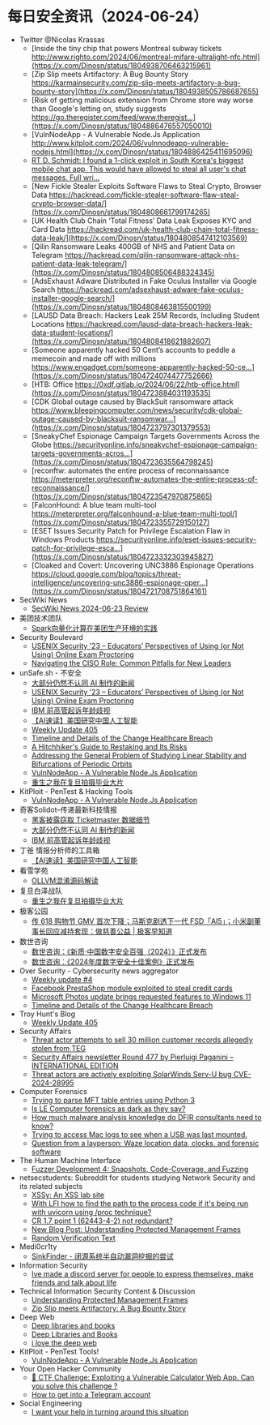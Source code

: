 # 每日安全资讯（2024-06-24）

- Twitter @Nicolas Krassas
  - [Inside the tiny chip that powers Montreal subway tickets http://www.righto.com/2024/06/montreal-mifare-ultralight-nfc.html](https://x.com/Dinosn/status/1804938706463215961)
  - [Zip Slip meets Artifactory: A Bug Bounty Story https://karmainsecurity.com/zip-slip-meets-artifactory-a-bug-bounty-story](https://x.com/Dinosn/status/1804938505786687655)
  - [Risk of getting malicious extension from Chrome store way worse than Google's letting on, study suggests https://go.theregister.com/feed/www.theregist...](https://x.com/Dinosn/status/1804886476557050010)
  - [VulnNodeApp - A Vulnerable Node.Js Application http://www.kitploit.com/2024/06/vulnnodeapp-vulnerable-nodejs.html](https://x.com/Dinosn/status/1804886425411695096)
  - [RT D. Schmidt: I found a 1-click exploit in South Korea's biggest mobile chat app. This would have allowed to steal all user's chat messages. Full wri...](https://x.com/Dinosn/status/1804941259380826594)
  - [New Fickle Stealer Exploits Software Flaws to Steal Crypto, Browser Data https://hackread.com/fickle-stealer-software-flaw-steal-crypto-browser-data/](https://x.com/Dinosn/status/1804808661799174265)
  - [UK Health Club Chain ‘Total Fitness’ Data Leak Exposes KYC and Card Data https://hackread.com/uk-health-club-chain-total-fitness-data-leak/](https://x.com/Dinosn/status/1804808547412103569)
  - [Qilin Ransomware Leaks 400GB of NHS and Patient Data on Telegram https://hackread.com/qilin-ransomware-attack-nhs-patient-data-leak-telegram/](https://x.com/Dinosn/status/1804808506488324345)
  - [AdsExhaust Adware Distributed in Fake Oculus Installer via Google Search https://hackread.com/adsexhaust-adware-fake-oculus-installer-google-search/](https://x.com/Dinosn/status/1804808463815500199)
  - [LAUSD Data Breach: Hackers Leak 25M Records, Including Student Locations https://hackread.com/lausd-data-breach-hackers-leak-data-student-locations/](https://x.com/Dinosn/status/1804808418621882607)
  - [Someone apparently hacked 50 Cent’s accounts to peddle a memecoin and made off with millions https://www.engadget.com/someone-apparently-hacked-50-ce...](https://x.com/Dinosn/status/1804724074477752666)
  - [HTB: Office https://0xdf.gitlab.io/2024/06/22/htb-office.html](https://x.com/Dinosn/status/1804723884031193535)
  - [CDK Global outage caused by BlackSuit ransomware attack https://www.bleepingcomputer.com/news/security/cdk-global-outage-caused-by-blacksuit-ransomwar...](https://x.com/Dinosn/status/1804723797301379553)
  - [SneakyChef Espionage Campaign Targets Governments Across the Globe https://securityonline.info/sneakychef-espionage-campaign-targets-governments-acros...](https://x.com/Dinosn/status/1804723635564798245)
  - [reconftw: automates the entire process of reconnaissance https://meterpreter.org/reconftw-automates-the-entire-process-of-reconnaissance/](https://x.com/Dinosn/status/1804723547970875865)
  - [FalconHound: A blue team multi-tool https://meterpreter.org/falconhound-a-blue-team-multi-tool/](https://x.com/Dinosn/status/1804723355729150127)
  - [ESET Issues Security Patch for Privilege Escalation Flaw in Windows Products https://securityonline.info/eset-issues-security-patch-for-privilege-esca...](https://x.com/Dinosn/status/1804723332303945827)
  - [Cloaked and Covert: Uncovering UNC3886 Espionage Operations https://cloud.google.com/blog/topics/threat-intelligence/uncovering-unc3886-espionage-oper...](https://x.com/Dinosn/status/1804721708751864161)
- SecWiki News
  - [SecWiki News 2024-06-23 Review](http://www.sec-wiki.com/?2024-06-23)
- 美团技术团队
  - [Spark向量化计算在美团生产环境的实践](https://tech.meituan.com/2024/06/23/spark-gluten-velox.html)
- Security Boulevard
  - [USENIX Security ’23 – Educators’ Perspectives of Using (or Not Using) Online Exam Proctoring](https://securityboulevard.com/2024/06/usenix-security-23-educators-perspectives-of-using-or-not-using-online-exam-proctoring/)
  - [Navigating the CISO Role: Common Pitfalls for New Leaders](https://securityboulevard.com/2024/06/navigating-the-ciso-role-common-pitfalls-for-new-leaders/)
- unSafe.sh - 不安全
  - [大部分仍然不认同 AI 制作的新闻](https://buaq.net/go-246772.html)
  - [USENIX Security ’23 – Educators’ Perspectives of Using (or Not Using) Online Exam Proctoring](https://buaq.net/go-246767.html)
  - [IBM 前高管起诉年龄歧视](https://buaq.net/go-246773.html)
  - [【AI速读】美国研究中国人工智能](https://buaq.net/go-246778.html)
  - [Weekly Update 405](https://buaq.net/go-246766.html)
  - [Timeline and Details of the Change Healthcare Breach](https://buaq.net/go-246765.html)
  - [A Hitchhiker's Guide to Restaking and Its Risks](https://buaq.net/go-246774.html)
  - [Addressing the General Problem of Studying Linear Stability and Bifurcations of Periodic Orbits](https://buaq.net/go-246775.html)
  - [VulnNodeApp - A Vulnerable Node.Js Application](https://buaq.net/go-246761.html)
  - [重生之我在复旦拍摄毕业大片](https://buaq.net/go-246764.html)
- KitPloit - PenTest &amp; Hacking Tools
  - [VulnNodeApp - A Vulnerable Node.Js Application](http://www.kitploit.com/2024/06/vulnnodeapp-vulnerable-nodejs.html)
- 奇客Solidot–传递最新科技情报
  - [黑客披露窃取 Ticketmaster 数据细节](https://www.solidot.org/story?sid=78503)
  - [大部分仍然不认同 AI 制作的新闻](https://www.solidot.org/story?sid=78502)
  - [IBM 前高管起诉年龄歧视](https://www.solidot.org/story?sid=78501)
- 丁爸 情报分析师的工具箱
  - [【AI速读】美国研究中国人工智能](https://mp.weixin.qq.com/s?__biz=MzI2MTE0NTE3Mw==&mid=2651144520&idx=1&sn=223ebdba7507a67b5b68e8aaa93e6dd2&chksm=f1af3672c6d8bf647e758e0ff2148930437a06bd72c606d7222b82dab8ed5ca6e4b8fec12374&scene=58&subscene=0#rd)
- 看雪学苑
  - [OLLVM混淆源码解读](https://mp.weixin.qq.com/s?__biz=MjM5NTc2MDYxMw==&mid=2458560109&idx=1&sn=6264ed2b3b202dcd41f62be708794da2&chksm=b18d96e786fa1ff1f9a47704868939fd71d44c54de1d06aa78b8eec5ce559af360f700dba0a8&scene=58&subscene=0#rd)
- 复旦白泽战队
  - [重生之我在复旦拍摄毕业大片](https://mp.weixin.qq.com/s?__biz=MzU4NzUxOTI0OQ==&mid=2247490246&idx=1&sn=cab13432dbffe54661e128fca7b9bfa6&chksm=fdeb9eb8ca9c17ae964f30536576bcbbf11de5d5f6b263d51796dee5773cfb1bcba16fe83da7&scene=58&subscene=0#rd)
- 极客公园
  - [传 618 购物节 GMV 首次下降；马斯克剧透下一代 FSD「AI5」；小米副董事长回应减持套现：做慈善公益 | 极客早知道](https://mp.weixin.qq.com/s?__biz=MTMwNDMwODQ0MQ==&mid=2653044653&idx=1&sn=1e4b5214342d0fdb3aefdce4e3939f61&chksm=7e57421b4920cb0d235daf1768cc5f9c6d6edc4e4cb5c9ae8a29986ad6eac428406f43c41c5c&scene=58&subscene=0#rd)
- 数世咨询
  - [数世咨询：《新质·中国数字安全百强（2024）》正式发布](https://mp.weixin.qq.com/s?__biz=MzkxNzA3MTgyNg==&mid=2247513339&idx=1&sn=759f859d0cf7dd748d3dd83ce49cf4cc&chksm=c144c646f6334f5017581206b0da2af90d539c921614514e3eb40f6c80d846bece0e6b521067&scene=58&subscene=0#rd)
  - [数世咨询：《2024年度数字安全十佳案例》正式发布](https://mp.weixin.qq.com/s?__biz=MzkxNzA3MTgyNg==&mid=2247513339&idx=2&sn=79b839c4a1e07f6c8687ea7429852900&chksm=c144c646f6334f5034f78e2d2d6356fa907719d2322552246ddb16fa12c7156d31201dc4ebbb&scene=58&subscene=0#rd)
- Over Security - Cybersecurity news aggregator
  - [Weekly update #4](https://roccosicilia.com/2024/06/23/weekly-update-4/)
  - [Facebook PrestaShop module exploited to steal credit cards](https://www.bleepingcomputer.com/news/security/facebook-prestashop-module-exploited-to-steal-credit-cards/)
  - [Microsoft Photos update brings requested features to Windows 11](https://www.bleepingcomputer.com/news/microsoft/microsoft-photos-update-brings-requested-features-to-windows-11/)
  - [Timeline and Details of the Change Healthcare Breach](https://www.secjuice.com/change-healthcare-breach/)
- Troy Hunt's Blog
  - [Weekly Update 405](https://www.troyhunt.com/weekly-update-405/)
- Security Affairs
  - [Threat actor attempts to sell 30 million customer records allegedly stolen from TEG](https://securityaffairs.com/164845/cyber-crime/threat-actor-selling-teg-data.html)
  - [Security Affairs newsletter Round 477 by Pierluigi Paganini – INTERNATIONAL EDITION](https://securityaffairs.com/164832/security/security-affairs-newsletter-round-477-by-pierluigi-paganini-international-edition.html)
  - [Threat actors are actively exploiting SolarWinds Serv-U bug CVE-2024-28995](https://securityaffairs.com/164806/hacking/solarwinds-serv-u-cve-2024-28995-exploit.html)
- Computer Forensics
  - [Trying to parse MFT table entries using Python 3](https://www.reddit.com/r/computerforensics/comments/1dmtq2m/trying_to_parse_mft_table_entries_using_python_3/)
  - [Is LE Computer forensics as dark as they say?](https://www.reddit.com/r/computerforensics/comments/1dmqoja/is_le_computer_forensics_as_dark_as_they_say/)
  - [How much malware analysis knowledge do DFIR consultants need to know?](https://www.reddit.com/r/computerforensics/comments/1dmijud/how_much_malware_analysis_knowledge_do_dfir/)
  - [Trying to access Mac logs to see when a USB was last mounted.](https://www.reddit.com/r/computerforensics/comments/1dmagbc/trying_to_access_mac_logs_to_see_when_a_usb_was/)
  - [Question from a layperson: Waze location data, clocks, and forensic software](https://www.reddit.com/r/computerforensics/comments/1dma750/question_from_a_layperson_waze_location_data/)
- The Human Machine Interface
  - [Fuzzer Development 4: Snapshots, Code-Coverage, and Fuzzing](https://h0mbre.github.io/Lucid_Snapshots_Coverage/)
- netsecstudents: Subreddit for students studying Network Security and its related subjects
  - [XSSy: An XSS lab site](https://www.reddit.com/r/netsecstudents/comments/1dmo2fa/xssy_an_xss_lab_site/)
  - [With LFI how to find the path to the process code if it's being run with uvicorn using /proc technique?](https://www.reddit.com/r/netsecstudents/comments/1dmtmaf/with_lfi_how_to_find_the_path_to_the_process_code/)
  - [CR 1.7 point 1 (62443-4-2) not redundant?](https://www.reddit.com/r/netsecstudents/comments/1dmsad5/cr_17_point_1_6244342_not_redundant/)
  - [New Blog Post: Understanding Protected Management Frames](https://www.reddit.com/r/netsecstudents/comments/1dmi762/new_blog_post_understanding_protected_management/)
  - [Random Verification Text](https://www.reddit.com/r/netsecstudents/comments/1dmoxbz/random_verification_text/)
- Medi0cr1ty
  - [SinkFinder - 闭源系统半自动漏洞挖掘的尝试](https://mp.weixin.qq.com/s?__biz=Mzg5ODE3NTU1OQ==&mid=2247484406&idx=1&sn=4ebabbc7065f50f5a101437e02b5f55d&chksm=c067c4def7104dc8206967f2a8225623f32d44c22eaad3bb8594190747919d4f2b16c4d59d9c&scene=58&subscene=0#rd)
- Information Security
  - [Ive made a discord server for people to express themselves, make friends and talk about life](https://www.reddit.com/r/Information_Security/comments/1dmyb7l/ive_made_a_discord_server_for_people_to_express/)
- Technical Information Security Content & Discussion
  - [Understanding Protected Management Frames](https://www.reddit.com/r/netsec/comments/1dmj2ii/understanding_protected_management_frames/)
  - [Zip Slip meets Artifactory: A Bug Bounty Story](https://www.reddit.com/r/netsec/comments/1dmjg17/zip_slip_meets_artifactory_a_bug_bounty_story/)
- Deep Web
  - [Deep libraries and books](https://www.reddit.com/r/deepweb/comments/1dmrn9b/deep_libraries_and_books/)
  - [Deep Libraries and Books](https://www.reddit.com/r/deepweb/comments/1dmrl08/deep_libraries_and_books/)
  - [i love the deep web](https://www.reddit.com/r/deepweb/comments/1dmx98p/i_love_the_deep_web/)
- KitPloit - PenTest Tools!
  - [VulnNodeApp - A Vulnerable Node.Js Application](http://www.kitploit.com/2024/06/vulnnodeapp-vulnerable-nodejs.html)
- Your Open Hacker Community
  - [🚩 CTF Challenge: Exploiting a Vulnerable Calculator Web App. Can you solve this challenge ?](https://www.reddit.com/r/HowToHack/comments/1dmt12c/ctf_challenge_exploiting_a_vulnerable_calculator/)
  - [How to get into a Telegram account](https://www.reddit.com/r/HowToHack/comments/1dmwiem/how_to_get_into_a_telegram_account/)
- Social Engineering
  - [I want your help in turning around this situation](https://www.reddit.com/r/SocialEngineering/comments/1dm9ov0/i_want_your_help_in_turning_around_this_situation/)

